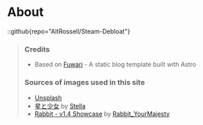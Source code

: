 # About

::github{repo="AltRossell/Steam-Debloat"}

> ### Credits
> - Based on [Fuwari](https://github.com/saicaca/fuwari) - A static blog template built with Astro
>
> ### Sources of images used in this site
> - [Unsplash](https://unsplash.com/)
> - [星と少女](https://www.pixiv.net/artworks/108916539) by [Stella](https://www.pixiv.net/users/93273965)
> - [Rabbit - v1.4 Showcase](https://civitai.com/posts/586908) by [Rabbit_YourMajesty](https://civitai.com/user/Rabbit_YourMajesty)